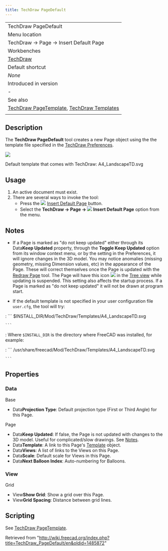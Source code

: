 ```yaml
---
title: TechDraw PageDefault
---
```


|                                                                                                                                         |
| --------------------------------------------------------------------------------------------------------------------------------------- |
| TechDraw PageDefault                                                                                                                    |
| Menu location                                                                                                                           |
| TechDraw → Page → Insert Default Page                                                                                                   |
| Workbenches                                                                                                                             |
| [TechDraw](/TechDraw_Workbench "TechDraw Workbench")                                                                                    |
| Default shortcut                                                                                                                        |
| _None_                                                                                                                                  |
| Introduced in version                                                                                                                   |
| -                                                                                                                                       |
| See also                                                                                                                                |
| [TechDraw PageTemplate](/TechDraw_PageTemplate "TechDraw PageTemplate"), [TechDraw Templates](/TechDraw_Templates "TechDraw Templates") |
|                                                                                                                                         |

## Description

The **TechDraw PageDefault** tool creates a new Page object using the the template file specified in the [TechDraw Preferences](/TechDraw_Preferences "TechDraw Preferences").

![](/images/A4_LandscapeTD.svg)

Default template that comes with TechDraw: A4_LandscapeTD.svg

## Usage

1. An active document must exist.
2. There are several ways to invoke the tool:
   - Press the ![](/images/TechDraw_PageDefault.svg) [Insert Default Page](/TechDraw_PageDefault "TechDraw PageDefault") button.
   - Select the **TechDraw → Page → ![](/images/TechDraw_PageDefault.svg) Insert Default Page** option from the menu.

## Notes

- If a Page is marked as "do not keep updated" either through its Data**Keep Updated** property, through the **Toggle Keep Updated** option from its window context menu, or by the setting in the Preferences, it will ignore changes in the 3D model. You may notice anomalies (missing geometry, missing Dimension values, etc) in the appearance of the Page. These will correct themselves once the Page is updated with the [Redraw Page](/TechDraw_RedrawPage "TechDraw RedrawPage") tool. The Page will have this icon ![](/images/TechDraw_Tree_Page_Unsync.svg) in the [Tree view](/Tree_view "Tree view") while updating is suspended. This setting also affects the startup process. If a Page is marked as "do not keep updated" it will not be drawn at program start.

- If the default template is not specified in your user configuration file `user.cfg`, the tool will try:

: ```
$INSTALL_DIR/Mod/TechDraw/Templates/A4_LandscapeTD.svg

    ```

: Where `$INSTALL_DIR` is the directory where FreeCAD was installed, for example:

: ```
/usr/share/freecad/Mod/TechDraw/Templates/A4_LandscapeTD.svg

    ```

## Properties

### Data

Base

- Data**Projection Type**: Default projection type (First or Third Angle) for this Page.

Page

- Data**Keep Updated**: If false, the Page is not updated with changes to the 3D model. Useful for complicated/slow drawings. See [Notes](#Notes).
- Data**Template**: A link to this Page's [Template](/TechDraw_Templates "TechDraw Templates") object.
- Data**Views**: A list of links to the Views on this Page.
- Data**Scale**: Default scale for Views in this Page.
- Data**Next Balloon Index**: Auto-numbering for Balloons.

### View

Grid

- View**Show Grid**: Show a grid over this Page.
- View**Grid Spacing**: Distance between grid lines.

## Scripting

See [TechDraw PageTemplate](/TechDraw_PageTemplate#Scripting "TechDraw PageTemplate").

Retrieved from "<http://wiki.freecad.org/index.php?title=TechDraw_PageDefault/en&oldid=1485872>"
